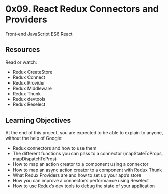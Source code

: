 # 0x09. React Redux Connectors and Providers
Front-end
JavaScript
ES6
React

## Resources
Read or watch:

* Redux CreateStore
* Redux Connect
* Redux Provider
* Redux Middleware
* Redux Thunk
* Redux devtools
* Redux Reselect

## Learning Objectives
At the end of this project, you are expected to be able to explain to anyone, without the help of Google:

* Redux connectors and how to use them
* The different functions you can pass to a connector (mapStateToProps, mapDispatchToPros)
* How to map an action creator to a component using a connector
* How to map an async action creator to a component with Redux Thunk
* What Redux Providers are and how to set up your app’s store
* How you can improve a connector’s performance using Reselect
* How to use Redux’s dev tools to debug the state of your application
